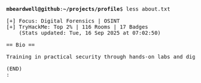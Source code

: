 <pre>

<strong>mbeardwell@github</strong>:<strong>~/projects/profile</strong>$ less about.txt

[+] Focus: Digital Forensics | OSINT
[+] TryHackMe: Top 2% | 116 Rooms | 17 Badges
    (Stats updated: Tue, 16 Sep 2025 at 07:02:50)

== Bio ==

Training in practical security through hands-on labs and digital investigations.

(END)
:
</pre>
